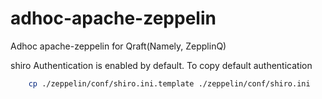 # adhoc-apache-zeppelin
Adhoc apache-zeppelin for Qraft(Namely, ZepplinQ)


shiro Authentication is enabled by default.
To copy default authentication
```bash
    cp ./zeppelin/conf/shiro.ini.template ./zeppelin/conf/shiro.ini

```